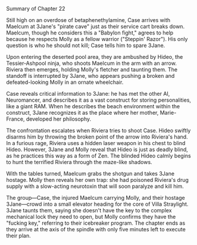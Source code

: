 Summary of Chapter 22

Still high on an overdose of betaphenethylamine, Case arrives with Maelcum at 3Jane's "pirate cave" just as their service cart breaks down. Maelcum, though he considers this a "Babylon fight," agrees to help because he respects Molly as a fellow warrior ("Steppin' Razor"). His only question is who he should not kill; Case tells him to spare 3Jane.

Upon entering the deserted pool area, they are ambushed by Hideo, the Tessier-Ashpool ninja, who shoots Maelcum in the arm with an arrow. Riviera then emerges, holding Molly's fletcher and taunting them. The standoff is interrupted by 3Jane, who appears pushing a broken and defeated-looking Molly in an ornate wheelchair.

Case reveals critical information to 3Jane: he has met the other AI, Neuromancer, and describes it as a vast construct for storing personalities, like a giant RAM. When he describes the beach environment within the construct, 3Jane recognizes it as the place where her mother, Marie-France, developed her philosophy.

The confrontation escalates when Riviera tries to shoot Case. Hideo swiftly disarms him by throwing the broken point of the arrow into Riviera's hand. In a furious rage, Riviera uses a hidden laser weapon in his chest to blind Hideo. However, 3Jane and Molly reveal that Hideo is just as deadly blind, as he practices this way as a form of Zen. The blinded Hideo calmly begins to hunt the terrified Riviera through the maze-like shadows.

With the tables turned, Maelcum grabs the shotgun and takes 3Jane hostage. Molly then reveals her own trap: she had poisoned Riviera's drug supply with a slow-acting neurotoxin that will soon paralyze and kill him.

The group—Case, the injured Maelcum carrying Molly, and their hostage 3Jane—crowd into a small elevator heading for the core of Villa Straylight. 3Jane taunts them, saying she doesn't have the key to the complex mechanical lock they need to open, but Molly confirms they have the "fucking key," referring to their icebreaker program. The chapter ends as they arrive at the axis of the spindle with only five minutes left to execute their plan.